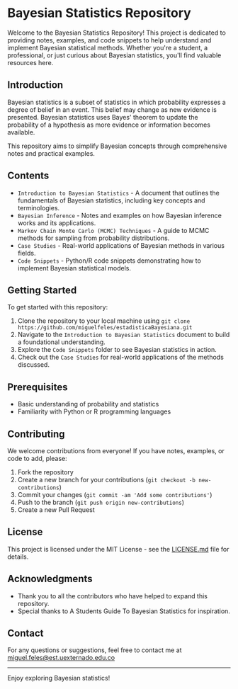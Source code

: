 # Bayesian Statistics Repository


Welcome to the Bayesian Statistics Repository! This project is dedicated to providing notes, examples, and code snippets to help understand and implement Bayesian statistical methods. Whether you're a student, a professional, or just curious about Bayesian statistics, you'll find valuable resources here.


## Introduction

Bayesian statistics is a subset of statistics in which probability expresses a degree of belief in an event. This belief may change as new evidence is presented. Bayesian statistics uses Bayes' theorem to update the probability of a hypothesis as more evidence or information becomes available.


This repository aims to simplify Bayesian concepts through comprehensive notes and practical examples.

## Contents

- `Introduction to Bayesian Statistics` - A document that outlines the fundamentals of Bayesian statistics, including key concepts and terminologies.
- `Bayesian Inference` - Notes and examples on how Bayesian inference works and its applications.
- `Markov Chain Monte Carlo (MCMC) Techniques` - A guide to MCMC methods for sampling from probability distributions.
- `Case Studies` - Real-world applications of Bayesian methods in various fields.
- `Code Snippets` - Python/R code snippets demonstrating how to implement Bayesian statistical models.

## Getting Started

To get started with this repository:

1. Clone the repository to your local machine using `git clone https://github.com/miguelfeles/estadisticaBayesiana.git`
2. Navigate to the `Introduction to Bayesian Statistics` document to build a foundational understanding.
3. Explore the `Code Snippets` folder to see Bayesian statistics in action.
4. Check out the `Case Studies` for real-world applications of the methods discussed.

## Prerequisites

- Basic understanding of probability and statistics
- Familiarity with Python or R programming languages

## Contributing

We welcome contributions from everyone! If you have notes, examples, or code to add, please:

1. Fork the repository
2. Create a new branch for your contributions (`git checkout -b new-contributions`)
3. Commit your changes (`git commit -am 'Add some contributions'`)
4. Push to the branch (`git push origin new-contributions`)
5. Create a new Pull Request

## License

This project is licensed under the MIT License - see the [LICENSE.md](LICENSE.md) file for details.

## Acknowledgments

- Thank you to all the contributors who have helped to expand this repository.
- Special thanks to A Students Guide To Bayesian Statistics for inspiration.

## Contact

For any questions or suggestions, feel free to contact me at miguel.feles@est.uexternado.edu.co

---

Enjoy exploring Bayesian statistics!
